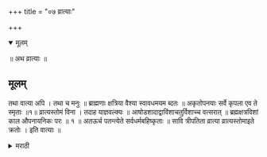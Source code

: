 +++
title = "०७ व्रात्याः"

+++

<details open><summary>मूलम्</summary>

॥ अथ व्रात्याः ॥ 
## मूलम्
तथा वात्या अपि । तथा च मनुः ॥ ब्राह्मणाः क्षत्रिया वैश्या स्वावधमयम ब्दतः ॥ अकृतोपनयाः सर्वे कृपला एव ते स्मृताः ॥१॥ व्रात्यस्तोमं विना । तदाह याज्ञवल्क्यः ॥ आषोडशादाद्वाविंशाचतुर्विशाच्च वत्सरात् ॥ ब्रह्मक्षत्रविशां काल औपनायनिकः परः ॥ १ ॥ अतऊर्च पतन्त्येते सर्वधर्मबहिष्कृताः ॥ सावि त्रीपतिता व्रात्या व्रात्यस्तोमाइते क्रतोः । इति वात्याः ॥ 

<details><summary>मराठी</summary>

आतां व्रात्य साङ्गतो. तसेच व्रात्यहि शूद्रसम आहेत. याविपयीं मनु ह्मणतो-" ब्राह्मण, क्षत्रिय व वैश्य ह स्ववर्णोक्त उपनयन कालावधीपेक्षां १ वर्ष तसेच राहतील तर, त्याम्स शूद्र ह्मणावम्. 

- १ गर्भधारणापासन अथवा जन्मापासून ८ व्या वर्षी ब्राह्मणाचम्, असम्च ११ व्या वर्षी क्षत्रियाचे आणि १२ व्या वर्षी वैश्याचे उपनयन करावम्. हा त्याचा मुख्य काल होय. याविषयीं आश्वलायनगृह्यसत्र अ० १ कम्० १९ पहा. 

<details><summary>मराठी</summary>

परन्तु व्रात्यस्तोम नांवाचा यज्ञ न केला तर.” तेच याज्ञवल्क्य ह्मणतो-“ब्राह्मणाम्स १६, क्षत्रियाम्स २२, व वैश्याम्स २४ वर्षपर्यम्त उपनयनाचा परमावधिकाल आहे. ह्या काली उपनयन न झाल्यास ते धर्मभ्रष्ट सावित्रीपतित व्रात्य होतात; पण व्रात्यस्तोम नांवाचा यज्ञ केला तर ते उपनयनास अधिकारी होतात.” इति व्रात्याः ॥ 
